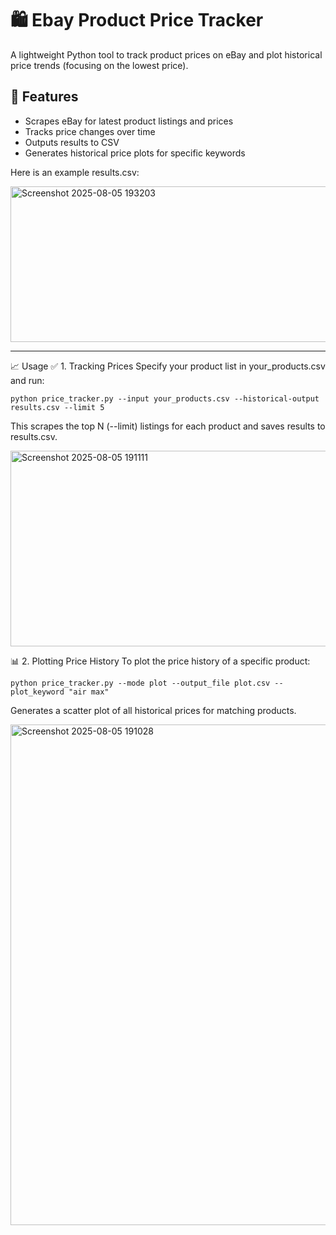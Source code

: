 # 🛍️ Ebay Product Price Tracker

A lightweight Python tool to track product prices on eBay and plot historical price trends (focusing on the lowest price).

## 🔧 Features

- Scrapes eBay for latest product listings and prices
- Tracks price changes over time
- Outputs results to CSV
- Generates historical price plots for specific keywords

Here is an example results.csv:


<img width="755" height="249" alt="Screenshot 2025-08-05 193203" src="https://github.com/user-attachments/assets/62f68a66-f131-494f-9ef8-a749b01b2335" />

---

📈 Usage
✅ 1. Tracking Prices
Specify your product list in your_products.csv and run:
```
python price_tracker.py --input your_products.csv --historical-output results.csv --limit 5
```
This scrapes the top N (--limit) listings for each product and saves results to results.csv.

<img width="1678" height="313" alt="Screenshot 2025-08-05 191111" src="https://github.com/user-attachments/assets/1b187d44-bde2-4182-bb69-3122c63dd97d" />

📊 2. Plotting Price History
To plot the price history of a specific product:
```
python price_tracker.py --mode plot --output_file plot.csv --plot_keyword "air max"
```
Generates a scatter plot of all historical prices for matching products.

<img width="1426" height="801" alt="Screenshot 2025-08-05 191028" src="https://github.com/user-attachments/assets/a52a2fc7-f90b-44a6-ab3e-ededf23a732a" />
